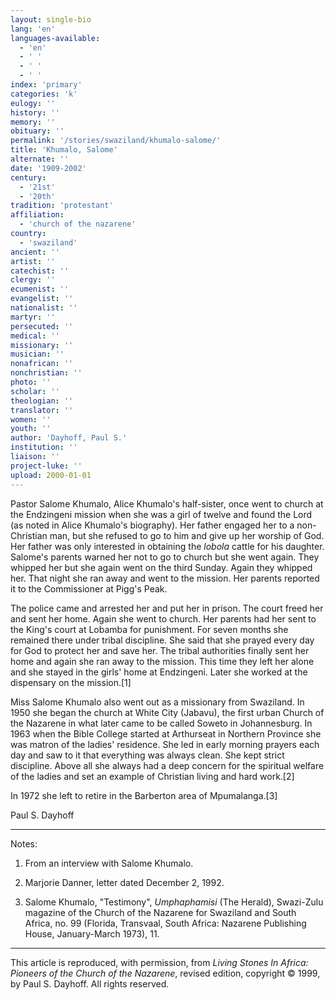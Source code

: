 ```yaml
---
layout: single-bio
lang: 'en'
languages-available:
  - 'en'
  - ' '
  - ' '
  - ' '
index: 'primary'
categories: 'k'
eulogy: ''
history: ''
memory: ''
obituary: ''
permalink: '/stories/swaziland/khumalo-salome/'
title: 'Khumalo, Salome'
alternate: ''
date: '1909-2002'
century:
  - '21st'
  - '20th'
tradition: 'protestant'
affiliation:
  - 'church of the nazarene'
country:
  - 'swaziland'
ancient: ''
artist: ''
catechist: ''
clergy: ''
ecumenist: ''
evangelist: ''
nationalist: ''
martyr: ''
persecuted: ''
medical: ''
missionary: ''
musician: ''
nonafrican: ''
nonchristian: ''
photo: ''
scholar: ''
theologian: ''
translator: ''
women: ''
youth: ''
author: 'Dayhoff, Paul S.'
institution: ''
liaison: ''
project-luke: ''
upload: 2000-01-01
---
```



Pastor Salome Khumalo, Alice Khumalo's half-sister, once went to church at the Endzingeni mission when she was a girl of twelve and found the Lord (as noted in Alice Khumalo's biography). Her father engaged her to a non-Christian man, but she refused to go to him and give up her worship of God. Her father was only interested in obtaining the *lobola* cattle for his daughter. Salome's parents warned her not to go to church but she went again. They whipped her but she again went on the third Sunday. Again they whipped her. That night she ran away and went to the mission. Her parents reported it to the Commissioner at Pigg's Peak.

The police came and arrested her and put her in prison. The court freed her and sent her home. Again she went to church. Her parents had her sent to the King's court at Lobamba for punishment. For seven months she remained there under tribal discipline. She said that she prayed every day for God to protect her and save her. The tribal authorities finally sent her home and again she ran away to the mission. This time they left her alone and she stayed in the girls' home at Endzingeni. Later she worked at the dispensary on the mission.[1]

Miss Salome Khumalo also went out as a missionary from Swaziland. In 1950 she began the church at White City (Jabavu), the first urban Church of the Nazarene in what later came to be called Soweto in Johannesburg. In 1963 when the Bible College started at Arthurseat in Northern Province she was matron of the ladies' residence. She led in early morning prayers each day and saw to it that everything was always clean. She kept strict discipline. Above all she always had a deep concern for the spiritual welfare of the ladies and set an example of Christian living and hard work.[2]

In 1972 she left to retire in the Barberton area of Mpumalanga.[3]

Paul S. Dayhoff

---

Notes:

1.  From an interview with Salome Khumalo.

2.  Marjorie Danner, letter dated December 2, 1992.

3.  Salome Khumalo, "Testimony", *Umphaphamisi* (The Herald), Swazi-Zulu magazine of the Church of the Nazarene for Swaziland and South Africa, no. 99 (Florida, Transvaal, South Africa: Nazarene Publishing House, January-March 1973), 11.

---

This article is reproduced, with permission, from *Living Stones In Africa: Pioneers of the Church of the Nazarene*, revised edition, copyright &copy; 1999, by Paul S. Dayhoff.  All rights reserved.